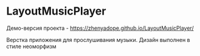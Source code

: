 # LayoutMusicPlayer

Демо-версия проекта - https://zhenyadope.github.io/LayoutMusicPlayer/

Верстка приложения для прослушивания музыки. Дизайн выполнен в стиле неоморфизм
